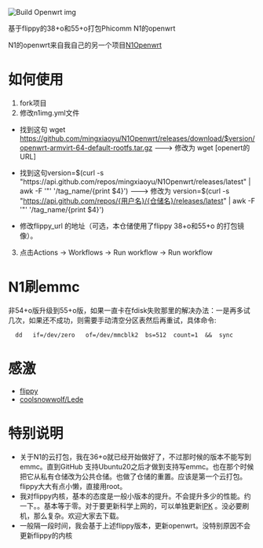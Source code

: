 ![Build Openwrt img](https://github.com/mingxiaoyu/N1imagebuilder/workflows/Build%20Openwrt%20img/badge.svg)

基于flippy的38+o和55+o打包Phicomm N1的openwrt

N1的openwrt来自我自己的另一个项目[N1Openwrt](https://github.com/mingxiaoyu/N1Openwrt)

# 如何使用

1. fork项目
2. 修改n1img.yml文件 
  * 找到这句 wget  https://github.com/mingxiaoyu/N1Openwrt/releases/download/$version/openwrt-armvirt-64-default-rootfs.tar.gz
    ---> 修改为 wget [openert的URL]

  * 找到这句version=$(curl -s "https://api.github.com/repos/mingxiaoyu/N1Openwrt/releases/latest" | awk -F '"' '/tag_name/{print $4}')
    ---> 修改为 version=$(curl -s "https://api.github.com/repos/{用户名}/{仓储名}/releases/latest" | awk -F '"' '/tag_name/{print $4}')

  * 修改flippy_url 的地址（可选，本仓储使用了flippy 38+o和55+o 的打包镜像）。
3. 点击Actions -> Workflows -> Run workflow -> Run workflow

# N1刷emmc
非54+o版升级到55+o版，如果一直卡在fdisk失败那里的解决办法：一是再多试几次，如果还不成功，则需要手动清空分区表然后再重试，具体命令:
```
  dd   if=/dev/zero   of=/dev/mmcblk2  bs=512  count=1  &&  sync
```

# 感激
 * [flippy](https://www.right.com.cn/forum/space-uid-285101.html)
 * [coolsnowwolf/Lede](https://github.com/coolsnowwolf/lede)

# 特别说明
  * 关于N1的云打包，我在36+o就已经开始做好了，不过那时候的版本不能写到emmc。直到GitHub 支持Ubuntu20之后才做到支持写emmc。也在那个时候把它从私有仓储改为公共仓储。也做了仓储的重置。应该是第一个云打包。flippy大大有点小懒，直接用root。
  * 我对flippy内核，基本的态度是一般小版本的提升。不会提升多少的性能。约一下。。基本等于零。对于要更新科学上网的，可以单独更新[IPK](https://github.com/mingxiaoyu/lede-ssr-plus) 。没必要刷机，那么复杂。欢迎大家去下载。
  * 一般隔一段时间，我会基于上述flippy版本，更新openwrt。没特别原因不会更新flippy的内核

